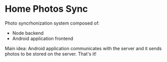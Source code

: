 # Home Photos Sync

Photo syncrhonization system composed of:
- Node backend
- Android application frontend

Main idea: Android application communicates with the server and it sends photos to be stored on the server. That's it!


